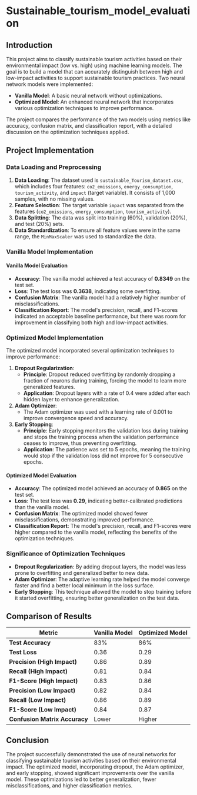 # Sustainable_tourism_model_evaluation

## Introduction
This project aims to classify sustainable tourism activities based on their environmental impact (low vs. high) using machine learning models. The goal is to build a model that can accurately distinguish between high and low-impact activities to support sustainable tourism practices. Two neural network models were implemented:
- **Vanilla Model**: A basic neural network without optimizations.
- **Optimized Model**: An enhanced neural network that incorporates various optimization techniques to improve performance.

The project compares the performance of the two models using metrics like accuracy, confusion matrix, and classification report, with a detailed discussion on the optimization techniques applied.

## Project Implementation

### Data Loading and Preprocessing
1. **Data Loading**: The dataset used is `sustainable_Tourism_dataset.csv`, which includes four features: `co2_emissions`, `energy_consumption`, `tourism_activity`, and `impact` (target variable). It consists of 1,000 samples, with no missing values.
2. **Feature Selection**: The target variable `impact` was separated from the features (`co2_emissions`, `energy_consumption`, `tourism_activity`).
3. **Data Splitting**: The data was split into training (60%), validation (20%), and test (20%) sets.
4. **Data Standardization**: To ensure all feature values were in the same range, the `MinMaxScaler` was used to standardize the data.

### Vanilla Model Implementation
#### Vanilla Model Evaluation
- **Accuracy**: The vanilla model achieved a test accuracy of **0.8349** on the test set.
- **Loss**: The test loss was **0.3638**, indicating some overfitting.
- **Confusion Matrix**: The vanilla model had a relatively higher number of misclassifications.
- **Classification Report**: The model's precision, recall, and F1-scores indicated an acceptable baseline performance, but there was room for improvement in classifying both high and low-impact activities.

### Optimized Model Implementation
The optimized model incorporated several optimization techniques to improve performance:
1. **Dropout Regularization**:
   - **Principle**: Dropout reduced overfitting by randomly dropping a fraction of neurons during training, forcing the model to learn more generalized features.
   - **Application**: Dropout layers with a rate of 0.4 were added after each hidden layer to enhance generalization.
2. **Adam Optimizer**:
   - The Adam optimizer was used with a learning rate of 0.001 to improve convergence speed and accuracy.
3. **Early Stopping**:
   - **Principle**: Early stopping monitors the validation loss during training and stops the training process when the validation performance ceases to improve, thus preventing overfitting.
   - **Application**: The patience was set to 5 epochs, meaning the training would stop if the validation loss did not improve for 5 consecutive epochs.
   
#### Optimized Model Evaluation
- **Accuracy**: The optimized model achieved an accuracy of **0.865** on the test set.
- **Loss**: The test loss was **0.29**, indicating better-calibrated predictions than the vanilla model.
- **Confusion Matrix**: The optimized model showed fewer misclassifications, demonstrating improved performance.
- **Classification Report**: The model's precision, recall, and F1-scores were higher compared to the vanilla model, reflecting the benefits of the optimization techniques.

### Significance of Optimization Techniques
- **Dropout Regularization**: By adding dropout layers, the model was less prone to overfitting and generalized better to new data.
- **Adam Optimizer**: The adaptive learning rate helped the model converge faster and find a better local minimum in the loss surface.
- **Early Stopping**: This technique allowed the model to stop training before it started overfitting, ensuring better generalization on the test data.

## Comparison of Results
| Metric                         | Vanilla Model | Optimized Model |
|--------------------------------|---------------|-----------------|
| **Test Accuracy**              | 83%           | 86%             |
| **Test Loss**                  | 0.36          | 0.29            |
| **Precision (High Impact)**    | 0.86          | 0.89            |
| **Recall (High Impact)**       | 0.81          | 0.84            |
| **F1-Score (High Impact)**     | 0.83          | 0.86            |
| **Precision (Low Impact)**     | 0.82          | 0.84            |
| **Recall (Low Impact)**        | 0.86          | 0.89            |
| **F1-Score (Low Impact)**      | 0.84          | 0.87            |
| **Confusion Matrix Accuracy**  | Lower         | Higher          |


## Conclusion
The project successfully demonstrated the use of neural networks for classifying sustainable tourism activities based on their environmental impact. The optimized model, incorporating dropout, the Adam optimizer, and early stopping, showed significant improvements over the vanilla model. These optimizations led to better generalization, fewer misclassifications, and higher classification metrics.
